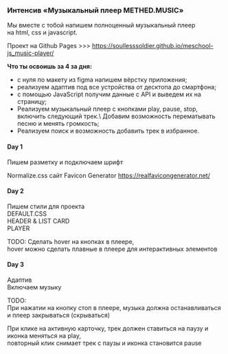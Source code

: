 ### Интенсив «Музыкальный плеер METHED.MUSIC»

Мы вместе с тобой напишем полноценный музыкальный плеер \
 на html, css и javascript.

Проект на Github Pages >>> https://soullesssoldier.github.io/meschool-js_music-player/

**Что ты освоишь за 4 за дня:**

- с нуля по макету из figma напишем вёрстку приложения;
- реализуем адаптив под все устройства от десктопа до смартфона;
- с помощью JavaScript получим данные с API и выведем их на страницу;
- Реализуем музыкальный плеер с кнопками play, pause, stop, включить следующий трек.\ Добавим возможность перематывать песню и менять громкость;
- Реализуем поиск и возможность добавить трек в избранное.

#### Day 1

Пишем разметку и подключаем шрифт

Normalize.css
сайт Favicon Generator https://realfavicongenerator.net/


#### Day 2

Пишем стили для проекта \
DEFAULT.CSS \
HEADER & LIST CARD \
PLAYER

TODO: Сделать hover на кнопках в плеере, \
 hover можно сделать плавные в плеере для интерактивных элементов

#### Day 3
Адаптив\
Включаем музыку

TODO:\
При нажатии на кнопку стоп в плеере, музыка должна останавливаться и плеер закрываться (скрываться)

При клике на активную карточку, трек должен ставиться на паузу и иконка меняться на play, \
повторный клик снимает трек с паузы и иконка становится pause

